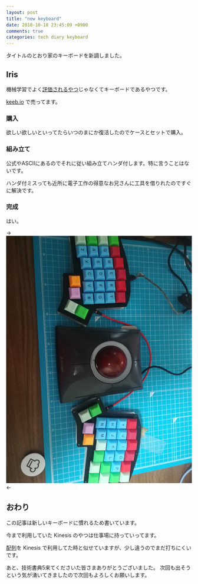 ```yaml
---
layout: post
title: "new keyboard"
date: 2018-10-18 23:45:09 +0900
comments: true
categories: tech diary keyboard
---
```


タイトルのとおり家のキーボードを新調しました。

## Iris

機械学習でよく[評価されるやつ](https://archive.ics.uci.edu/ml/datasets/iris)じゃなくてキーボードであるやつです。

[keeb.io](https://keeb.io/) で売ってます。

### 購入

欲しい欲しいといってたらいつのまにか復活したのでケースとセットで購入。

### 組み立て

公式やASCIIにあるのでそれに従い組み立てハンダ付します。特に言うことはないです。

ハンダ付ミスっても近所に電子工作の得意なお兄さんに工具を借りれたのですぐに解決です。

### 完成

はい。

-> ![](/images/photo/iris-keyboard.webp) <-

## おわり

この記事は新しいキーボードに慣れるため書いています。

今まで利用していた Kinesis のやつは仕事場に持っていってます。

[配列](https://github.com/katsyoshi/qmk_firmware)を Kinesis で利用してた時と似せていますが、少し違うのでまだ打ちにくいです。

あと、技術書典5来てくださいた皆さまありがとうございました。
次回も出そうという気が湧いてきましたので次回もよろしくお願いします。
